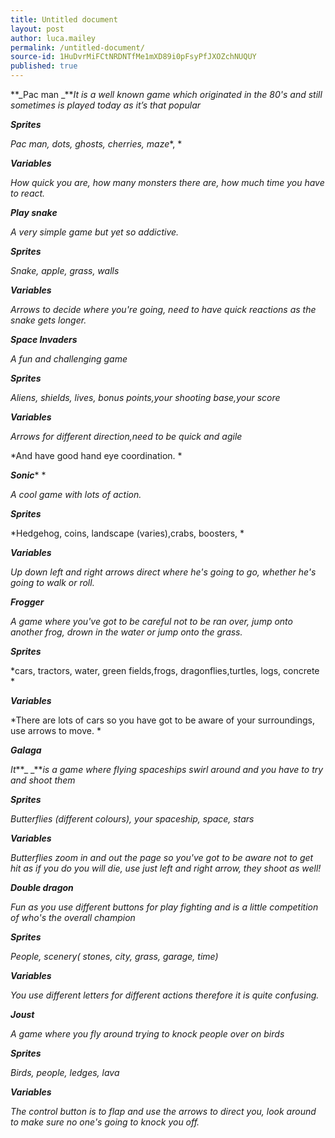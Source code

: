 ```yaml
---
title: Untitled document
layout: post
author: luca.mailey
permalink: /untitled-document/
source-id: 1HuDvrMiFCtNRDNTfMe1mXD89i0pFsyPfJXOZchNUQUY
published: true
---
```

**_Pac man _***It is a well known game which originated  in the 80's and still sometimes is played today as it’s that popular*

**_Sprites_**

*Pac man, dots, ghosts, cherries, maze**, *

**_Variables_**

*How quick you are, how many monsters there are, how much time you have to react.*

**_Play snake_**

*A very simple game but yet so addictive.*

**_Sprites_**

*Snake, apple, grass, walls*

**_Variables_**

*Arrows to decide where you're going, need to have quick reactions as the snake gets longer.*

**_Space Invaders_**

*A fun and challenging game*

**_Sprites_**

*Aliens, shields, lives, bonus points,your shooting base,your score*

**_Variables_**

*Arrows for different direction,need to be quick and agile*

*And have good hand eye coordination.  *

**_Sonic_*** *

*A cool game with lots of action.*

**_Sprites_**

*Hedgehog, coins, landscape (varies),crabs, boosters, *

**_Variables_**

*Up down left and right arrows direct where he's going to go, whether he's going to walk or roll.*

**_Frogger_**

*A game where you've got to be careful not to be ran over, jump onto another frog, drown in the water or jump onto the grass.*

**_Sprites_**

*cars, tractors, water, green fields,frogs, dragonflies,turtles, logs, concrete      *

**_Variables_**

*There are lots of cars so you have got to be aware of your surroundings, use arrows to move. *

**_Galaga_**

*It***_ _***is a game where flying spaceships swirl around and you have to try and shoot them*

**_Sprites_**

*Butterflies (different colours), your spaceship, space, stars*

**_Variables_**

*Butterflies zoom in and out the page so you've got to be aware not to get hit as if you do you will die, use just left and right arrow, they shoot as well!*

**_Double dragon_**

*Fun as you use different buttons for play fighting and is a little competition of who's the overall champion*

**_Sprites_**

*People, scenery( stones, city, grass, garage, time)*

**_Variables_**

*You use different letters for different actions therefore it  is quite confusing.*

**_Joust_**

*A game where you fly around trying to knock people over on birds*

**_Sprites_**

*Birds, people, ledges, lava*

**_Variables_**

*The control button is to flap and use the arrows to direct you, look around to make sure no one's going to knock you off.*

